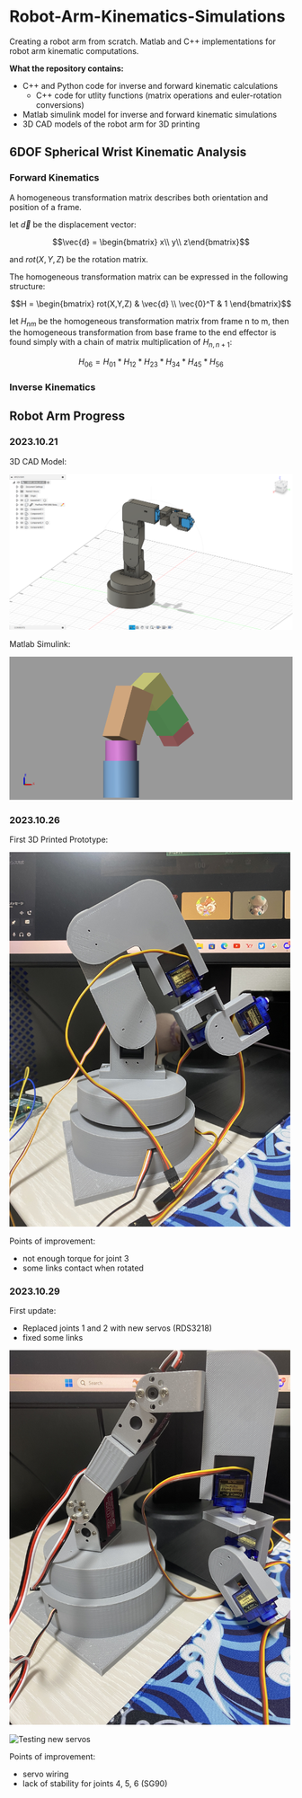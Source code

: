 # Robot-Arm-Kinematics-Simulations
Creating a robot arm from scratch. Matlab and C++ implementations for robot arm kinematic computations.

<b>What the repository contains:</b>
- C++ and Python code for inverse and forward kinematic calculations
  - C++ code for utlity functions (matrix operations and euler-rotation conversions)
- Matlab simulink model for inverse and forward kinematic simulations
- 3D CAD models of the robot arm for 3D printing

## 6DOF Spherical Wrist Kinematic Analysis

### Forward Kinematics

A homogeneous transformation matrix describes both orientation and position of a frame.

let $\vec{d}$ be the displacement vector:

$$\vec{d} = \begin{bmatrix}
x\\
y\\
z\end{bmatrix}$$

and $rot(X,Y,Z)$ be the rotation matrix.

The homogeneous transformation matrix can be expressed in the following structure:

$$H = \begin{bmatrix}
rot(X,Y,Z) & \vec{d} \\
\vec{0}^T & 1 \end{bmatrix}$$

let $H_{nm}$ be the homogeneous transformation matrix from frame n to m, then the homogeneous transformation from base frame to the end effector is found simply with a chain of matrix multiplication of $H_{n,n+1}$:

$$H_{06} = H_{01} * H_{12} * H_{23} * H_{34} * H_{45} * H_{56}$$

### Inverse Kinematics

## Robot Arm Progress

### 2023.10.21
3D CAD Model:

<img src="6DOF_Testarm_v1_images/Miniarm_CAD.png" alt="First CAD model" width="700"/>

Matlab Simulink:

<img src="6DOF_Testarm_v1_images/Miniarm_simulation.png" alt="test simulation" width="700"/>

### 2023.10.26

First 3D Printed Prototype:

<img src="6DOF_Testarm_v1_images/Printedarm_v1.JPG" alt="First print" width="500"/>

Points of improvement:
- not enough torque for joint 3
- some links contact when rotated

### 2023.10.29

First update:

- Replaced joints 1 and 2 with new servos (RDS3218)
- fixed some links


<img src="6DOF_Testarm_v1_images/Testarm_update1.JPG" alt="First update" width="500"/>

![Testing new servos](https://github.com/ti-556/6DOF_RobotArm/blob/main/6DOF_Testarm_v1_images/Servo_joints23_test.gif)

Points of improvement:
- servo wiring
- lack of stability for joints 4, 5, 6 (SG90)


